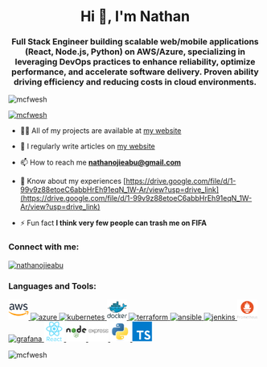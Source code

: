 <h1 align="center">Hi 👋, I'm Nathan</h1>
<h3 align="center">Full Stack Engineer building scalable web/mobile applications (React, Node.js, Python) on AWS/Azure, specializing in leveraging DevOps practices to enhance reliability, optimize performance, and accelerate software delivery. Proven ability driving efficiency and reducing costs in cloud environments.</h3>

<p align="left"> <img src="https://komarev.com/ghpvc/?username=mcfwesh&label=Profile%20views&color=0e75b6&style=flat" alt="mcfwesh" /> </p>

<p align="left"> <a href="https://github.com/ryo-ma/github-profile-trophy"><img src="https://github-profile-trophy.vercel.app/?username=mcfwesh" alt="mcfwesh" /></a> </p>

- 👨‍💻 All of my projects are available at [my website](https://nathanojieabu.com/)

- 📝 I regularly write articles on [my website](https://nathanojieabu.com/blog)

- 📫 How to reach me **nathanojieabu@gmail.com**

- 📄 Know about my experiences [https://drive.google.com/file/d/1-99v9z88etoeC6abbHrEh91eqN_1W-Ar/view?usp=drive_link](https://drive.google.com/file/d/1-99v9z88etoeC6abbHrEh91eqN_1W-Ar/view?usp=drive_link)

- ⚡ Fun fact **I think very few people can trash me on FIFA**

<h3 align="left">Connect with me:</h3>
<p align="left">
<a href="https://linkedin.com/in/nathanojieabu" target="blank"><img align="center" src="https://raw.githubusercontent.com/rahuldkjain/github-profile-readme-generator/master/src/images/icons/Social/linked-in-alt.svg" alt="nathanojieabu" height="30" width="40" /></a>
</p>

<h3 align="left">Languages and Tools:</h3>
<p align="left">
  <a href="https://aws.amazon.com" target="_blank" rel="noreferrer"> <img src="https://raw.githubusercontent.com/devicons/devicon/master/icons/amazonwebservices/amazonwebservices-original-wordmark.svg" alt="aws" width="40" height="40"/> </a>
  <a href="https://azure.microsoft.com/" target="_blank" rel="noreferrer"> <img src="https://www.vectorlogo.zone/logos/microsoft_azure/microsoft_azure-icon.svg" alt="azure" width="40" height="40"/> </a>
  <a href="https://kubernetes.io" target="_blank" rel="noreferrer"> <img src="https://www.vectorlogo.zone/logos/kubernetes/kubernetes-icon.svg" alt="kubernetes" width="40" height="40"/> </a>
  <a href="https://www.docker.com/" target="_blank" rel="noreferrer"> <img src="https://raw.githubusercontent.com/devicons/devicon/master/icons/docker/docker-original-wordmark.svg" alt="docker" width="40" height="40"/> </a>
  <a href="https://www.terraform.io/" target="_blank" rel="noreferrer"> <img src="https://www.vectorlogo.zone/logos/terraformio/terraformio-icon.svg" alt="terraform" width="40" height="40"/> </a>
  <a href="https://ansible.com/" target="_blank" rel="noreferrer"> <img src="https://www.vectorlogo.zone/logos/ansible/ansible-icon.svg" alt="ansible" width="40" height="40"/> </a>
  <a href="https://www.jenkins.io" target="_blank" rel="noreferrer"> <img src="https://www.vectorlogo.zone/logos/jenkins/jenkins-icon.svg" alt="jenkins" width="40" height="40"/> </a> <!-- Jenkins Added -->
  <a href="https://prometheus.io/" target="_blank" rel="noreferrer"> <img src="https://raw.githubusercontent.com/devicons/devicon/master/icons/prometheus/prometheus-original-wordmark.svg" alt="prometheus" width="40" height="40"/> </a>
  <a href="https://grafana.com" target="_blank" rel="noreferrer"> <img src="https://www.vectorlogo.zone/logos/grafana/grafana-icon.svg" alt="grafana" width="40" height="40"/> </a>
  <a href="https://reactjs.org/" target="_blank" rel="noreferrer"> <img src="https://raw.githubusercontent.com/devicons/devicon/master/icons/react/react-original-wordmark.svg" alt="react" width="40" height="40"/> </a>
  <a href="https://nodejs.org" target="_blank" rel="noreferrer"> <img src="https://raw.githubusercontent.com/devicons/devicon/master/icons/nodejs/nodejs-original-wordmark.svg" alt="nodejs" width="40" height="40"/> </a>
  <a href="https://expressjs.com" target="_blank" rel="noreferrer"> <img src="https://raw.githubusercontent.com/devicons/devicon/master/icons/express/express-original-wordmark.svg" alt="express" width="40" height="40"/> </a>
  <a href="https://www.python.org" target="_blank" rel="noreferrer"> <img src="https://raw.githubusercontent.com/devicons/devicon/master/icons/python/python-original.svg" alt="python" width="40" height="40"/> </a>
  <a href="https://www.typescriptlang.org/" target="_blank" rel="noreferrer"> <img src="https://raw.githubusercontent.com/devicons/devicon/master/icons/typescript/typescript-original.svg" alt="typescript" width="40" height="40"/> </a>
</p>

<p><img align="center" src="https://github-readme-stats.vercel.app/api/top-langs?username=mcfwesh&show_icons=true&locale=en&layout=compact" alt="mcfwesh" /></p>
